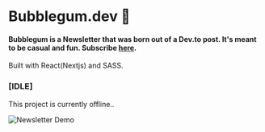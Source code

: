 # Bubblegum.dev 🍬

#### Bubblegum is a Newsletter that was born out of a Dev.to post. It's meant to be casual and fun. Subscribe [here](https://newsletter-drab.vercel.app/).

Built with React(Nextjs) and SASS.

### [IDLE]
This project is currently offline..

![Newsletter Demo](public/Newsletter.gif)

